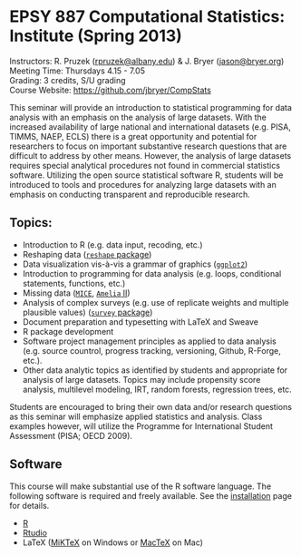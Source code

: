 # EPSY 887 Computational Statistics: Institute (Spring 2013) #

Instructors:		R. Pruzek (rpruzek@albany.edu) & J. Bryer (jason@bryer.org)  
Meeting Time: 		Thursdays 4.15 - 7.05  
Grading: 			3 credits, S/U grading  
Course Website: 	https://github.com/jbryer/CompStats

This seminar will provide an introduction to statistical programming for data analysis with an emphasis on the analysis of large datasets. With the increased availability of large national and international datasets (e.g. PISA, TIMMS, NAEP, ECLS) there is a great opportunity and potential for researchers to focus on important substantive research questions that are difficult to address by other means. However, the analysis of large datasets requires special analytical procedures not found in commercial statistics software. Utilizing the open source statistical software R, students will be introduced to tools and procedures for analyzing large datasets with an emphasis on conducting transparent and reproducible research.  

## Topics:
* Introduction to R (e.g. data input, recoding, etc.)
* Reshaping data ([`reshape` package](http://www.jstatsoft.org/v21/i12/paper))
* Data visualization vis-à-vis a grammar of graphics ([`ggplot2`](http://ggplot2.org/))
* Introduction to programming for data analysis (e.g. loops, conditional statements, functions, etc.)
* Missing data ([`MICE`](http://www.stefvanbuuren.nl/mi/), [`Amelia` II](http://gking.harvard.edu/amelia/))
* Analysis of complex surveys (e.g. use of replicate weights and multiple plausible values) ([`survey` package](http://faculty.washington.edu/tlumley/survey/))
* Document preparation and typesetting with LaTeX and Sweave
* R package development
* Software project management principles as applied to data analysis (e.g. source countrol, progress tracking, versioning, Github, R-Forge, etc.).
* Other data analytic topics as identified by students and appropriate for analysis of large datasets. Topics may include propensity score analysis, multilevel modeling, IRT, random forests, regression trees, etc.

Students are encouraged to bring their own data and/or research questions as this seminar will emphasize applied statistics and analysis. Class examples however, will utilize the Programme for International Student Assessment (PISA; OECD 2009). 

## Software

This course will make substantial use of the R software language. The following software is required and freely available. See the [installation](Installation/Install.md) page for details.

* [R](http://www.r-project.org)
* [Rtudio](http://www.rstudio.org)
* LaTeX ([MiKTeX](http://miktex.org/) on Windows or [MacTeX](http://www.tug.org/mactex/) on Mac)


